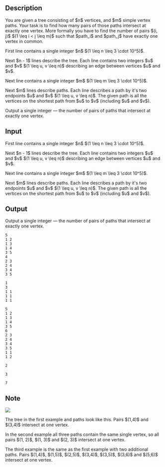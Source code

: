 ## Description

<div><p>You are given a tree consisting of $n$ vertices, and $m$ simple vertex paths. Your task is to find how many pairs of those paths intersect at exactly one vertex. More formally you have to find the number of pairs $(i, j)$ $(1 \leq i &lt; j \leq m)$ such that $path_i$ and $path_j$ have exactly one vertex in common. </p></div><div class="input-specification"><p>First line contains a single integer $n$ $(1 \leq n \leq 3 \cdot 10^5)$.</p><p>Next $n - 1$ lines describe the tree. Each line contains two integers $u$ and $v$ $(1 \leq u, v \leq n)$ describing an edge between vertices $u$ and $v$.</p><p>Next line contains a single integer $m$ $(1 \leq m \leq 3 \cdot 10^5)$.</p><p>Next $m$ lines describe paths. Each line describes a path by it's two endpoints $u$ and $v$ $(1 \leq u, v \leq n)$. The given path is all the vertices on the shortest path from $u$ to $v$ (including $u$ and $v$).</p></div><div class="output-specification"><p>Output a single integer — the number of pairs of paths that intersect at exactly one vertex.</p></div>

## Input

<p>First line contains a single integer $n$ $(1 \leq n \leq 3 \cdot 10^5)$.</p><p>Next $n - 1$ lines describe the tree. Each line contains two integers $u$ and $v$ $(1 \leq u, v \leq n)$ describing an edge between vertices $u$ and $v$.</p><p>Next line contains a single integer $m$ $(1 \leq m \leq 3 \cdot 10^5)$.</p><p>Next $m$ lines describe paths. Each line describes a path by it's two endpoints $u$ and $v$ $(1 \leq u, v \leq n)$. The given path is all the vertices on the shortest path from $u$ to $v$ (including $u$ and $v$).</p>

## Output

<p>Output a single integer — the number of pairs of paths that intersect at exactly one vertex.</p>





```input1
5
1 2
1 3
1 4
3 5
4
2 3
2 4
3 4
3 5
```




```input2
1
3
1 1
1 1
1 1
```




```input3
5
1 2
1 3
1 4
3 5
6
2 3
2 4
3 4
3 5
1 1
1 2
```




```output1
2
```




```output2
3
```




```output3
7
```



## Note

<p><img class="tex-graphics" src="file://XxVyO3lz.png" style="max-width: 100.0%;max-height: 100.0%;"></p><p>The tree in the first example and paths look like this. Pairs $(1,4)$ and $(3,4)$ intersect at one vertex.</p><p>In the second example all three paths contain the same single vertex, so all pairs $(1, 2)$, $(1, 3)$ and $(2, 3)$ intersect at one vertex.</p><p>The third example is the same as the first example with two additional paths. Pairs $(1,4)$, $(1,5)$, $(2,5)$, $(3,4)$, $(3,5)$, $(3,6)$ and $(5,6)$ intersect at one vertex.</p>
